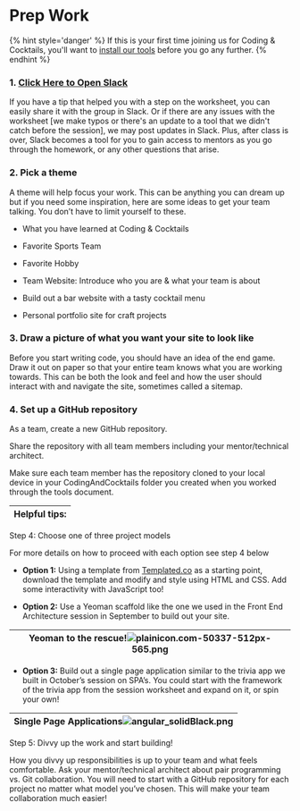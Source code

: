 # Prep Work

{% hint style='danger' %}
If this is your first time joining us for Coding & Cocktails, you'll want to [install our tools](http://bit.ly/CnCTheTools) before you go any further.
{% endhint %}

### 1. <a href="https://kcwit.slack.com/messages/C0BGBKGG6">Click Here to Open Slack</a>

If you have a tip that helped you with a step on the worksheet, you can easily share it with the group in Slack. Or if there are any issues with the worksheet [we make typos or there's an update to a tool that we didn't catch before the session], we may post updates in Slack. Plus, after class is over, Slack becomes a tool for you to gain access to mentors as you go through the homework, or any other questions that arise.

### 2. Pick a theme

A theme will help focus your work. This can be anything you can dream up but if you need some inspiration, here are some ideas to get your team talking. You don’t have to limit yourself to these.

* What you have learned at Coding & Cocktails

* Favorite Sports Team

* Favorite Hobby

* Team Website: Introduce who you are & what your team is about

* Build out a bar website with a tasty cocktail menu

* Personal portfolio site for craft projects

### 3. Draw a picture of what you want your site to look like

Before you start writing code, you should have an idea of the end game. Draw it out on paper so that your entire team knows what you are working towards. This can be both the look and feel and how the user should interact with and navigate the site, sometimes called a sitemap.

### 4. Set up a GitHub repository

As a team, create a new GitHub repository.

Share the repository with all team members including your mentor/technical architect.

Make sure each team member has the repository cloned to your local device in your CodingAndCocktails folder you created when you worked through the tools document.

| **Helpful tips:** |
| --- |

Step 4: Choose one of three project models

For more details on how to proceed with each option see step 4 below

* **Option 1:** Using a template from [Templated.co](https://templated.co/) as a starting point, download the template and modify and style using HTML and CSS. Add some interactivity with JavaScript too!

* **Option 2:** Use a Yeoman scaffold like the one we used in the Front End Architecture session in September to build out your site.

| **Yeoman to the rescue!**![](export/assets/image13png.png)plainicon.com-50337-512px-565.png |
| --- |

* **Option 3:** Build out a single page application similar to the trivia app we built in October’s session on SPA’s. You could start with the framework of the trivia app from the session worksheet and expand on it, or spin your own!

| **Single Page Applications**![](export/assets/image14png.png)angular_solidBlack.png |
| --- |

Step 5: Divvy up the work and start building!

How you divvy up responsibilities is up to your team and what feels comfortable. Ask your mentor/technical architect about pair programming vs. Git collaboration. You will need to start with a GitHub repository for each project no matter what model you’ve chosen. This will make your team collaboration much easier!

